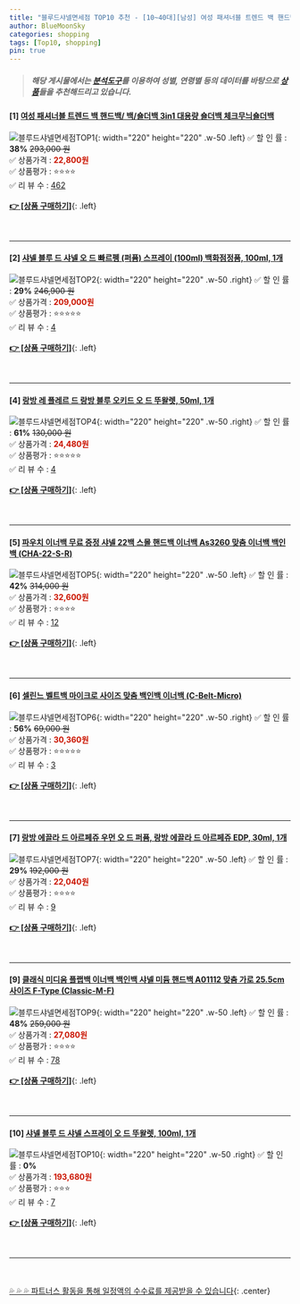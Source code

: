 ```yaml
---
title: "블루드샤넬면세점 TOP10 추천 - [10~40대][남성] 여성 패셔너블 트렌드 백 핸드백/ 백/숄더백 3in1 대용량 숄더백 체크무늬숄더백"
author: BlueMoonSky
categories: shopping
tags: [Top10, shopping]
pin: true
---
```


> ##### 해당 게시물에서는 [**분석도구**](https://itemscout.io/)를 이용하여 **성별**, **연령별** 등의 데이터를 바탕으로 [**상품**](https://link.coupang.com/a/baae76)들을 추천해드리고 있습니다.

#### [1] [여성 패셔너블 트렌드 백 핸드백/ 백/숄더백 3in1 대용량 숄더백 체크무늬숄더백](https://link.coupang.com/re/AFFSDP?lptag=AF5964186&subid=bluemoonsky6999&pageKey=7579042405&traceid=V0-153&itemId=20003203904&vendorItemId=87100271255)
![블루드샤넬면세점TOP1](https://thumbnail7.coupangcdn.com/thumbnails/remote/230x230ex/image/vendor_inventory/58d3/63bcddb303b541970e28b345be0acacfb67be2c96f4b6adbc5cb31ba5a33.jpg){: width="220" height="220" .w-50 .left}
✅ 할 인 률 : **38%** ~~<del class="base-price"> 293,000  </del>원~~<br>
✅ 상품가격 : <span style="color:#cb1400"> **22,800원** </span><br>
✅ 상품평가 : ⭐⭐⭐⭐<br>
✅ 리 뷰 수 : [462](https://link.coupang.com/re/AFFSDP?lptag=AF5964186&subid=bluemoonsky6999&pageKey=7579042405&traceid=V0-153&itemId=20003203904&vendorItemId=87100271255)<br>
<br>
[**👉  [상품 구매하기]**](https://link.coupang.com/re/AFFSDP?lptag=AF5964186&subid=bluemoonsky6999&pageKey=7579042405&traceid=V0-153&itemId=20003203904&vendorItemId=87100271255){: .left}
<br>
<br>
<br>

***

#### [2] [샤넬 블루 드 샤넬 오 드 빠르펭 (퍼퓸) 스프레이 (100ml) 백화점정품, 100ml, 1개](https://link.coupang.com/re/AFFSDP?lptag=AF5964186&subid=bluemoonsky6999&pageKey=7474962390&traceid=V0-153&itemId=19512694676&vendorItemId=73411609900)
![블루드샤넬면세점TOP2](https://thumbnail10.coupangcdn.com/thumbnails/remote/230x230ex/image/vendor_inventory/0dd4/c3ec31342fc9108fa584f0ff4bcc7b9b910c864f18f64cb37db4c47c25e8.jpg){: width="220" height="220" .w-50 .right}
✅ 할 인 률 : **29%** ~~<del class="base-price"> 246,900  </del>원~~<br>
✅ 상품가격 : <span style="color:#cb1400"> **209,000원** </span><br>
✅ 상품평가 : ⭐⭐⭐⭐⭐<br>
✅ 리 뷰 수 : [4](https://link.coupang.com/re/AFFSDP?lptag=AF5964186&subid=bluemoonsky6999&pageKey=7474962390&traceid=V0-153&itemId=19512694676&vendorItemId=73411609900)<br>
<br>
[**👉  [상품 구매하기]**](https://link.coupang.com/re/AFFSDP?lptag=AF5964186&subid=bluemoonsky6999&pageKey=7474962390&traceid=V0-153&itemId=19512694676&vendorItemId=73411609900){: .left}
<br>
<br>
<br>

***

#### [4] [랑방 레 플레르 드 랑방 블루 오키드 오 드 뚜왈렛, 50ml, 1개](https://link.coupang.com/re/AFFSDP?lptag=AF5964186&subid=bluemoonsky6999&pageKey=7070423384&traceid=V0-153&itemId=17556105616&vendorItemId=84722925889)
![블루드샤넬면세점TOP4](https://thumbnail9.coupangcdn.com/thumbnails/remote/230x230ex/image/vendor_inventory/1106/f8b7930cff1b6b096579cf0e6d7777d476bf471a78e617d1b6b9f3e8bb43.jpg){: width="220" height="220" .w-50 .right}
✅ 할 인 률 : **61%** ~~<del class="base-price"> 130,000  </del>원~~<br>
✅ 상품가격 : <span style="color:#cb1400"> **24,480원** </span><br>
✅ 상품평가 : ⭐⭐⭐⭐⭐<br>
✅ 리 뷰 수 : [4](https://link.coupang.com/re/AFFSDP?lptag=AF5964186&subid=bluemoonsky6999&pageKey=7070423384&traceid=V0-153&itemId=17556105616&vendorItemId=84722925889)<br>
<br>
[**👉  [상품 구매하기]**](https://link.coupang.com/re/AFFSDP?lptag=AF5964186&subid=bluemoonsky6999&pageKey=7070423384&traceid=V0-153&itemId=17556105616&vendorItemId=84722925889){: .left}
<br>
<br>
<br>

***

#### [5] [파우치 이너백 무료 증정 샤넬 22백 스몰 핸드백 이너백 As3260 맞춤 이너백 백인백 (CHA-22-S-R)](https://link.coupang.com/re/AFFSDP?lptag=AF5964186&subid=bluemoonsky6999&pageKey=7165314272&traceid=V0-153&itemId=18040424466&vendorItemId=85194757347)
![블루드샤넬면세점TOP5](https://thumbnail8.coupangcdn.com/thumbnails/remote/230x230ex/image/vendor_inventory/4fa9/48372a86a089f8b79e8a30aaee3f9bbc84dd2ac6bb3fa5200aaac52bc103.jpeg){: width="220" height="220" .w-50 .left}
✅ 할 인 률 : **42%** ~~<del class="base-price"> 314,000  </del>원~~<br>
✅ 상품가격 : <span style="color:#cb1400"> **32,600원** </span><br>
✅ 상품평가 : ⭐⭐⭐⭐<br>
✅ 리 뷰 수 : [12](https://link.coupang.com/re/AFFSDP?lptag=AF5964186&subid=bluemoonsky6999&pageKey=7165314272&traceid=V0-153&itemId=18040424466&vendorItemId=85194757347)<br>
<br>
[**👉  [상품 구매하기]**](https://link.coupang.com/re/AFFSDP?lptag=AF5964186&subid=bluemoonsky6999&pageKey=7165314272&traceid=V0-153&itemId=18040424466&vendorItemId=85194757347){: .left}
<br>
<br>
<br>

***

#### [6] [셀린느 벨트백 마이크로 사이즈 맞춤 백인백 이너백 (C-Belt-Micro)](https://link.coupang.com/re/AFFSDP?lptag=AF5964186&subid=bluemoonsky6999&pageKey=7165235066&traceid=V0-153&itemId=18040066942&vendorItemId=85194407946)
![블루드샤넬면세점TOP6](https://thumbnail10.coupangcdn.com/thumbnails/remote/230x230ex/image/vendor_inventory/ed38/45728a11c8e4cdc3596e29941316bd992fbc314f931fad95ccc4083cf0e6.jpeg){: width="220" height="220" .w-50 .right}
✅ 할 인 률 : **56%** ~~<del class="base-price"> 69,000  </del>원~~<br>
✅ 상품가격 : <span style="color:#cb1400"> **30,360원** </span><br>
✅ 상품평가 : ⭐⭐⭐⭐⭐<br>
✅ 리 뷰 수 : [3](https://link.coupang.com/re/AFFSDP?lptag=AF5964186&subid=bluemoonsky6999&pageKey=7165235066&traceid=V0-153&itemId=18040066942&vendorItemId=85194407946)<br>
<br>
[**👉  [상품 구매하기]**](https://link.coupang.com/re/AFFSDP?lptag=AF5964186&subid=bluemoonsky6999&pageKey=7165235066&traceid=V0-153&itemId=18040066942&vendorItemId=85194407946){: .left}
<br>
<br>
<br>

***

#### [7] [랑방 에끌라 드 아르페쥬 우먼 오 드 퍼퓸, 랑방 에끌라 드 아르페쥬 EDP, 30ml, 1개](https://link.coupang.com/re/AFFSDP?lptag=AF5964186&subid=bluemoonsky6999&pageKey=7546593601&traceid=V0-153&itemId=14759104111&vendorItemId=3000215902)
![블루드샤넬면세점TOP7](https://thumbnail9.coupangcdn.com/thumbnails/remote/230x230ex/image/retail/images/1065233937484814-34a79ba0-1077-4285-be66-0c3a17f9a6a9.jpg){: width="220" height="220" .w-50 .left}
✅ 할 인 률 : **29%** ~~<del class="base-price"> 192,000  </del>원~~<br>
✅ 상품가격 : <span style="color:#cb1400"> **22,040원** </span><br>
✅ 상품평가 : ⭐⭐⭐⭐<br>
✅ 리 뷰 수 : [9](https://link.coupang.com/re/AFFSDP?lptag=AF5964186&subid=bluemoonsky6999&pageKey=7546593601&traceid=V0-153&itemId=14759104111&vendorItemId=3000215902)<br>
<br>
[**👉  [상품 구매하기]**](https://link.coupang.com/re/AFFSDP?lptag=AF5964186&subid=bluemoonsky6999&pageKey=7546593601&traceid=V0-153&itemId=14759104111&vendorItemId=3000215902){: .left}
<br>
<br>
<br>

***

#### [9] [클래식 미디움 플랩백 이너백 백인백 샤넬 미듐 핸드백 A01112 맞춤 가로 25.5cm 사이즈 F-Type (Classic-M-F)](https://link.coupang.com/re/AFFSDP?lptag=AF5964186&subid=bluemoonsky6999&pageKey=7165493255&traceid=V0-153&itemId=18041207596&vendorItemId=85195533625)
![블루드샤넬면세점TOP9](https://thumbnail7.coupangcdn.com/thumbnails/remote/230x230ex/image/vendor_inventory/440a/294246f37673cc9e79244548f0b0ef294a83ecd2aaba33951e95f535e041.jpeg){: width="220" height="220" .w-50 .left}
✅ 할 인 률 : **48%** ~~<del class="base-price"> 259,000  </del>원~~<br>
✅ 상품가격 : <span style="color:#cb1400"> **27,080원** </span><br>
✅ 상품평가 : ⭐⭐⭐⭐<br>
✅ 리 뷰 수 : [78](https://link.coupang.com/re/AFFSDP?lptag=AF5964186&subid=bluemoonsky6999&pageKey=7165493255&traceid=V0-153&itemId=18041207596&vendorItemId=85195533625)<br>
<br>
[**👉  [상품 구매하기]**](https://link.coupang.com/re/AFFSDP?lptag=AF5964186&subid=bluemoonsky6999&pageKey=7165493255&traceid=V0-153&itemId=18041207596&vendorItemId=85195533625){: .left}
<br>
<br>
<br>

***

#### [10] [샤넬 블루 드 샤넬 스프레이 오 드 뚜왈렛, 100ml, 1개](https://link.coupang.com/re/AFFSDP?lptag=AF5964186&subid=bluemoonsky6999&pageKey=66088071&traceid=V0-153&itemId=2456694144&vendorItemId=3978000487)
![블루드샤넬면세점TOP10](https://thumbnail7.coupangcdn.com/thumbnails/remote/230x230ex/image/vendor_inventory/b062/e137e617947beeb7c94271ec215e8a7950cd62d63ac75c2c68fba382fd7b.jpg){: width="220" height="220" .w-50 .right}
✅ 할 인 률 : **0%** <br>
✅ 상품가격 : <span style="color:#cb1400"> **193,680원** </span><br>
✅ 상품평가 : ⭐⭐⭐<br>
✅ 리 뷰 수 : [7](https://link.coupang.com/re/AFFSDP?lptag=AF5964186&subid=bluemoonsky6999&pageKey=66088071&traceid=V0-153&itemId=2456694144&vendorItemId=3978000487)<br>
<br>
[**👉  [상품 구매하기]**](https://link.coupang.com/re/AFFSDP?lptag=AF5964186&subid=bluemoonsky6999&pageKey=66088071&traceid=V0-153&itemId=2456694144&vendorItemId=3978000487){: .left}
<br>
<br>
<br>

***
<br><br>[💦 💦 💦 파트너스 활동을 통해 일정액의 수수료를 제공받을 수 있습니다](https://link.coupang.com/a/baae76){: .center}
